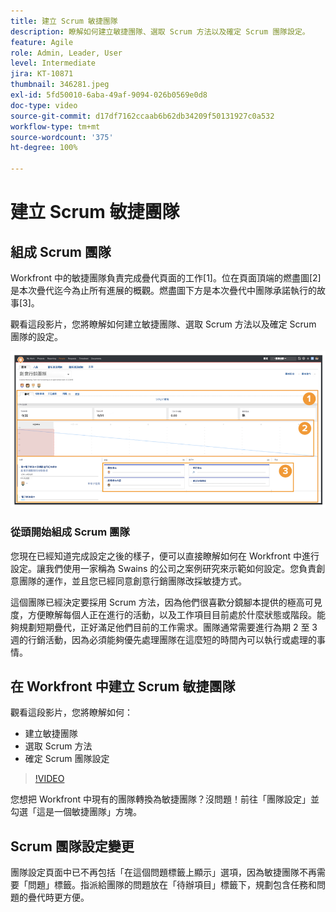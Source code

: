 ```yaml
---
title: 建立 Scrum 敏捷團隊
description: 瞭解如何建立敏捷團隊、選取 Scrum 方法以及確定 Scrum 團隊設定。
feature: Agile
role: Admin, Leader, User
level: Intermediate
jira: KT-10871
thumbnail: 346281.jpeg
exl-id: 5fd50010-6aba-49af-9094-026b0569e0d8
doc-type: video
source-git-commit: d17df7162ccaab6b62db34209f50131927c0a532
workflow-type: tm+mt
source-wordcount: '375'
ht-degree: 100%

---
```


# 建立 Scrum 敏捷團隊

## 組成 Scrum 團隊

Workfront 中的敏捷團隊負責完成疊代頁面的工作[1]。位在頁面頂端的燃盡圖[2]是本次疊代迄今為止所有進展的概觀。燃盡圖下方是本次疊代中團隊承諾執行的故事[3]。

觀看這段影片，您將瞭解如何建立敏捷團隊、選取 Scrum 方法以及確定 Scrum 團隊的設定。

![團隊頁面](assets/scrum-agile-team-page.png)

### 從頭開始組成 Scrum 團隊

您現在已經知道完成設定之後的樣子，便可以直接瞭解如何在 Workfront 中進行設定。讓我們使用一家稱為 Swains 的公司之案例研究來示範如何設定。您負責創意團隊的運作，並且您已經同意創意行銷團隊改採敏捷方式。


這個團隊已經決定要採用 Scrum 方法，因為他們很喜歡分鏡腳本提供的極高可見度，方便瞭解每個人正在進行的活動，以及工作項目目前處於什麼狀態或階段。能夠規劃短期疊代，正好滿足他們目前的工作需求。團隊通常需要進行為期 2 至 3 週的行銷活動，因為必須能夠優先處理團隊在這麼短的時間內可以執行或處理的事情。

## 在 Workfront 中建立 Scrum 敏捷團隊

觀看這段影片，您將瞭解如何：

- 建立敏捷團隊
- 選取 Scrum 方法
- 確定 Scrum 團隊設定

>[!VIDEO](https://video.tv.adobe.com/v/346281/?quality=12&learn=on&enablevpops)

您想把 Workfront 中現有的團隊轉換為敏捷團隊？沒問題！前往「團隊設定」並勾選「這是一個敏捷團隊」方塊。



## Scrum 團隊設定變更

團隊設定頁面中已不再包括「在這個問題標籤上顯示」選項，因為敏捷團隊不再需要「問題」標籤。指派給團隊的問題放在「待辦項目」標籤下，規劃包含任務和問題的疊代時更方便。
